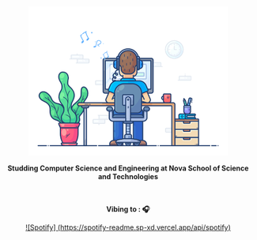 <div align ="center" width="50">

<img src = "https://github.com/RodrigoRafaelSantos7/RodrigoRafaelSantos7/blob/main/images/dev-working_rounded.gif" alt="" width="80%"/>

<p><strong>Studding Computer Science and Engineering at
<a style="text-decoration: none; color: inherit"
    href="https://www.fct.unl.pt"> Nova School of Science and Technologies </a>

<br><br> Vibing to : 🎧  </strong></p>

[![Spotify] (https://spotify-readme.sp-xd.vercel.app/api/spotify)](https://open.spotify.com/user/31kcf62lmnrglxj6o2hjz4q5tc4e) <br>

</div>

